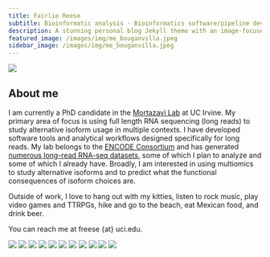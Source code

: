 ```yaml
---
title: Fairlie Reese
subtitle: Bioinformatic analysis · Bioinformatics software/pipeline development · Isoform expression
description: A stunning personal blog Jekyll theme with an image-focused design.
featured_image: /images/img/me_bouganvilla.jpeg
sidebar_image: /images/img/me_bouganvilla.jpeg
---
```


<!-- <img src="/images/demo/demo-landscape.jpg" width="200"/> -->
![](/images/img/red_rock.jpeg)

## About me

I am currently a PhD candidate in the [Mortazavi Lab](http://crick.bio.uci.edu/) at UC Irvine. My primary area of focus is using full length RNA sequencing (long reads) to study alternative isoform usage in multiple contexts. I have developed software tools and analytical workflows designed specifically for long reads. My lab belongs to the [ENCODE Consortium](https://www.encodeproject.org) and has generated [numerous long-read RNA-seq datasets](https://www.encodeproject.org/search/?type=Experiment&control_type%21=%2A&assay_title=long+read+RNA-seq), some of which I plan to analyze and some of which I already have. Broadly, I am interested in using multiomics to study alternative isoforms and to predict what the functional consequences of isoform choices are.  

Outside of work, I love to hang out with my kitties, listen to rock music, play video games and TTRPGs, hike and go to the beach, eat Mexican food, and drink beer.

You can reach me at freese {at} uci.edu.

<div class="gallery" data-columns="3">
	<img src="/images/img/juney_code.jpeg">
	<img src="/images/img/kiki_peeps.jpg">
	<img src="/images/img/tacos.jpeg">
  <img src="/images/img/scripps_pier.jpeg">
	<img src="/images/img/d12.jpg">
  <img src="/images/img/bc_concert.jpeg">
  <img src="/images/img/rock_thing.jpeg">
  <img src="/images/img/poppies_ab.jpeg">
  <img src="/images/img/me_kilowatt.jpg">
  <img src="/images/img/me_lab.jpeg">
  <img src="/images/img/me_mopop.jpeg">





</div>
